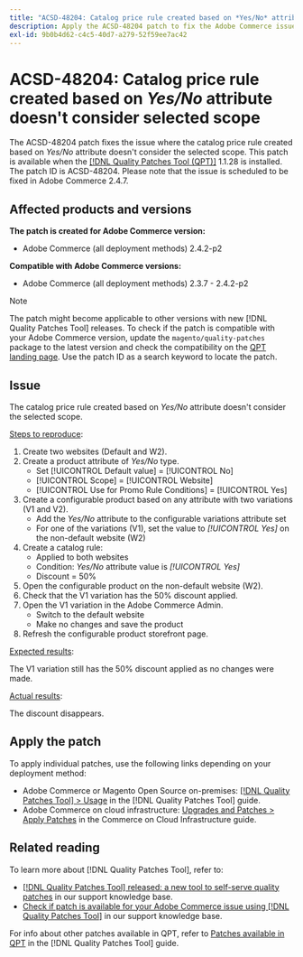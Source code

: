 ```yaml
---
title: "ACSD-48204: Catalog price rule created based on *Yes/No* attribute doesn't consider selected scope"
description: Apply the ACSD-48204 patch to fix the Adobe Commerce issue where the catalog price rule created based on *Yes/No* attribute doesn't consider the selected scope.
exl-id: 9b0b4d62-c4c5-40d7-a279-52f59ee7ac42
---
```

# ACSD-48204: Catalog price rule created based on *Yes/No* attribute doesn't consider selected scope

The ACSD-48204 patch fixes the issue where the catalog price rule created based on *Yes/No* attribute doesn't consider the selected scope. This patch is available when the [[!DNL Quality Patches Tool (QPT)]](/help/announcements/adobe-commerce-announcements/magento-quality-patches-released-new-tool-to-self-serve-quality-patches.md) 1.1.28 is installed. The patch ID is ACSD-48204. Please note that the issue is scheduled to be fixed in Adobe Commerce 2.4.7.

## Affected products and versions

**The patch is created for Adobe Commerce version:**

* Adobe Commerce (all deployment methods) 2.4.2-p2

**Compatible with Adobe Commerce versions:**

* Adobe Commerce (all deployment methods) 2.3.7 - 2.4.2-p2

>[!NOTE]
>
>The patch might become applicable to other versions with new [!DNL Quality Patches Tool] releases. To check if the patch is compatible with your Adobe Commerce version, update the `magento/quality-patches` package to the latest version and check the compatibility on the [QPT landing page](https://experienceleague.adobe.com/tools/commerce-quality-patches/index.html). Use the patch ID as a search keyword to locate the patch.

## Issue

The catalog price rule created based on *Yes/No* attribute doesn't consider the selected scope.

<u>Steps to reproduce</u>:

1. Create two websites (Default and W2).
1. Create a product attribute of *Yes/No* type.
    * Set [!UICONTROL Default value] = [!UICONTROL No]
    * [!UICONTROL Scope] = [!UICONTROL Website]
    * [!UICONTROL Use for Promo Rule Conditions] = [!UICONTROL Yes]
1. Create a configurable product based on any attribute with two variations (V1 and V2).
    * Add the *Yes/No* attribute to the configurable variations attribute set
    * For one of the variations (V1), set the value to *[!UICONTROL Yes]* on the non-default website (W2)
1. Create a catalog rule:
    * Applied to both websites
    * Condition: *Yes/No* attribute value is *[!UICONTROL Yes]*
    * Discount = 50%
1. Open the configurable product on the non-default website (W2).
1. Check that the V1 variation has the 50% discount applied.
1. Open the V1 variation in the Adobe Commerce Admin.
    * Switch to the default website
    * Make no changes and save the product
1. Refresh the configurable product storefront page.

<u>Expected results</u>:

The V1 variation still has the 50% discount applied as no changes were made.

<u>Actual results</u>:

The discount disappears.

## Apply the patch

To apply individual patches, use the following links depending on your deployment method:

* Adobe Commerce or Magento Open Source on-premises: [[!DNL Quality Patches Tool] > Usage](https://experienceleague.adobe.com/docs/commerce-operations/tools/quality-patches-tool/usage.html) in the [!DNL Quality Patches Tool] guide.
* Adobe Commerce on cloud infrastructure: [Upgrades and Patches > Apply Patches](https://experienceleague.adobe.com/docs/commerce-cloud-service/user-guide/develop/upgrade/apply-patches.html) in the Commerce on Cloud Infrastructure guide.

## Related reading

To learn more about [!DNL Quality Patches Tool], refer to:

* [[!DNL Quality Patches Tool] released: a new tool to self-serve quality patches](/help/announcements/adobe-commerce-announcements/magento-quality-patches-released-new-tool-to-self-serve-quality-patches.md) in our support knowledge base.
* [Check if patch is available for your Adobe Commerce issue using [!DNL Quality Patches Tool]](/help/support-tools/patches-available-in-qpt-tool/check-patch-for-magento-issue-with-magento-quality-patches.md) in our support knowledge base.

For info about other patches available in QPT, refer to [Patches available in QPT](https://experienceleague.adobe.com/tools/commerce-quality-patches/index.html) in the [!DNL Quality Patches Tool] guide.
